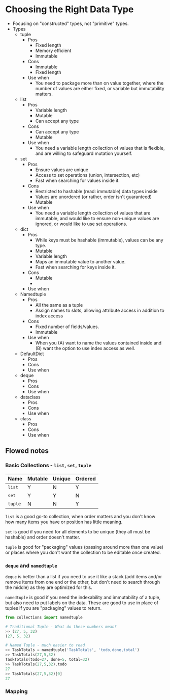 # Choosing the Right Data Type

* Focusing on "constructed" types, not "primitive" types.
* Types
  * tuple
    * Pros
      * Fixed length
      * Memory efficient
      * Immutable
    * Cons
      * Immutable
      * Fixed length
    * Use when
      * You need to package more than on value together, where the number of values are either fixed, or variable but immutability matters.
  * list
    * Pros
      * Variable length
      * Mutable
      * Can accept any type
    * Cons
      * Can accept any type
      * Mutable
    * Use when
      * You need a variable length collection of values that is flexible, and are willing to safeguard mutation yourself.
  * set
    * Pros
      * Ensure values are unique
      * Access to set operations (union, intersection, etc)
      * Fast when searching for values inside it.
    * Cons
      * Restricted to hashable (read: immutable) data types inside
      * Values are unordered (or rather, order isn't guaranteed)
      * Mutable
    * Use when
      * You need a variable length collection of values that are immutable, and would like to ensure non-unique values are ignored, or would like to use set operations.
  * dict
    * Pros
      * While keys must be hashable (immutable), values can be any type.
      * Mutable
      * Variable length
      * Maps an immutable value to another value.
      * Fast when searching for keys inside it.
    * Cons
      * Mutable
      * 
    * Use when
  * Namedtuple
    * Pros
      * All the same as a tuple
      * Assign names to slots, allowing attribute access in addition to index access
    * Cons
      * Fixed number of fields/values.
      * Immutable
    * Use when
      * When you (A) want to name the values contained inside and (B) want the option to use index access as well.
  * DefaultDict
    * Pros
    * Cons
    * Use when
  * deque
    * Pros
    * Cons
    * Use when
  * dataclass
    * Pros
    * Cons
    * Use when
  * class
    * Pros
    * Cons
    * Use when



## Flowed notes

### Basic Collections - `list`, `set`, `tuple`

|Name|Mutable|Unique|Ordered|
|---|---|---|---|
|`list`|Y|N|Y|
|`set`|Y|Y|N|
|`tuple`|N|N|Y|

`list` is a good go-to collection, when order matters and you don't know how many items you have or position has little meaning.

`set` is good if you need for all elements to be unique (they all must be hashable) and order doesn't matter.

`tuple` is good for "packaging" values (passing around more than one value) or places where you don't want the collection to be editable once created.

### `deque` and `namedtuple`

`deque` is better than a list if you need to use it like a stack (add items and/or remove items from one end or the other, but don't need to search through the middle) as they are optimized for this.

`namedtuple` is good if you need the indexability and immutability of a tuple, but also need to put labels on the data. These are good to use in place of tuples if you are "packaging" values to return.

```python
from collections import namedtuple

# Traditional Tuple - What do these numbers mean?
>> (27, 5, 32)
(27, 5, 32)

# Named Tuple - much easier to read
>> TaskTotals = namedtuple('TaskTotals', 'todo,done,total')
>> TaskTotals(27,5,32)
TaskTotals(todo=27, done=5, total=32)
>> TaskTotals(27,5,32).todo
27
>> TaskTotals(27,5,32)[0]
27
```

### Mapping

